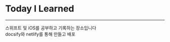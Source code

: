 # Today I Learned     
----
스위프트 및 iOS를 공부하고 기록하는 장소입니다          
docsify와 netlify를 통해 만들고 배포      

